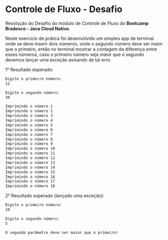 # Controle de Fluxo - Desafio

Resolução do Desafio do módulo de Controle de Fluxo do **Bootcamp Bradesco - Java Cloud Native**.

Neste exercicio de prática foi desenvolvido um simples app de terminal onde se deve inserir dois números, onde o segundo número deve ser maior que o primeiro, então no terminal mostrar a contagem da diferença entre esses números, caso o primeiro número seja maior que o segundo devemos lançar uma exceção avisando de tal erro.

1° Resultado esperado:
~~~cmd
Digite o primeiro número:
12

Digite o segundo número:
30

Imprimindo o número 1
Imprimindo o número 2
Imprimindo o número 3
Imprimindo o número 4
Imprimindo o número 5
Imprimindo o número 6
Imprimindo o número 7
Imprimindo o número 8
Imprimindo o número 9
Imprimindo o número 10
Imprimindo o número 11
Imprimindo o número 12
Imprimindo o número 13
Imprimindo o número 14
Imprimindo o número 15
Imprimindo o número 16
Imprimindo o número 17
Imprimindo o número 18
~~~

2° Resultado esperado (lançado uma exceção):
~~~cmd
Digite o primeiro número:
10

Digite o segundo número:
5

O segundo parâmetro deve ser maior que o primeiro!
~~~